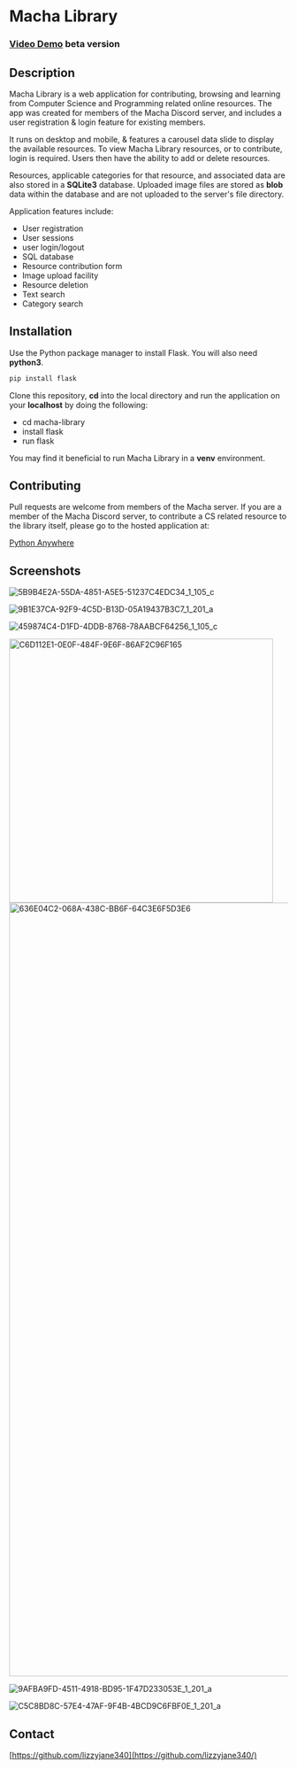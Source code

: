 # Macha Library

### [Video Demo](https://www.youtube.com/watch?v=puB21mO4Iws) beta version

## Description

Macha Library is a web application for contributing, browsing and learning from Computer Science and Programming related
online resources. The app was created for members of the Macha Discord server, and includes a user registration & login 
feature for existing members.

It runs on desktop and mobile, & features a carousel data slide to display the available resources. To view Macha Library 
resources, or to contribute, login is required. Users then have the ability to add or delete resources. 

Resources, applicable categories for that resource, and associated data are also stored in a **SQLite3** database. Uploaded 
image files are stored as **blob** data within the database and are not uploaded to the server's file directory.

Application features include:

- User registration
- User sessions
- user login/logout
- SQL database
- Resource contribution form
- Image upload facility
- Resource deletion 
- Text search
- Category search

## Installation

Use the Python package manager to install Flask. You will also need **python3**.

```bash
pip install flask
```

Clone this repository, **cd** into the local directory and run the application on your **localhost** by doing the following:

- cd macha-library
- install flask
- run flask

You may find it beneficial to run Macha Library in a **venv** environment.

## Contributing

Pull requests are welcome from members of the Macha server. If you are a member of the Macha Discord server, to contribute 
a CS related resource to the library itself, please go to the hosted application at:

[Python Anywhere](https://www.machalibrary.pythonanywhere.com/)

## Screenshots

![5B9B4E2A-55DA-4851-A5E5-51237C4EDC34_1_105_c](https://user-images.githubusercontent.com/75592024/135724564-24b916b5-f5e2-4dd1-b195-adefbd0486f6.jpeg)

![9B1E37CA-92F9-4C5D-B13D-05A19437B3C7_1_201_a](https://user-images.githubusercontent.com/75592024/135724387-93ca9cca-ae6d-4ead-bf64-75d5d9b87f8c.jpeg)

![459874C4-D1FD-4DDB-8768-78AABCF64256_1_105_c](https://user-images.githubusercontent.com/75592024/135724527-982c9e12-153f-4e32-a0e9-39ba19231165.jpeg)

<img width="477" alt="C6D112E1-0E0F-484F-9E6F-86AF2C96F165" src="https://user-images.githubusercontent.com/75592024/135724396-0bf02bb4-a10d-43ae-be3d-7726f8926190.png">

<img width="1398" alt="636E04C2-068A-438C-BB6F-64C3E6F5D3E6" src="https://user-images.githubusercontent.com/75592024/135724502-f86bbfdb-7801-4f34-b405-de4695548cc2.png">

![9AFBA9FD-4511-4918-BD95-1F47D233053E_1_201_a](https://user-images.githubusercontent.com/75592024/135724409-246d5229-4ab0-4afe-bc3e-fc47f651c264.jpeg)

![C5C8BD8C-57E4-47AF-9F4B-4BCD9C6FBF0E_1_201_a](https://user-images.githubusercontent.com/75592024/135724434-c6c5dad8-0117-4bc3-935e-0f6fb6800205.jpeg)


## Contact

[https://github.com/lizzyjane340](https://github.com/lizzyjane340/)





